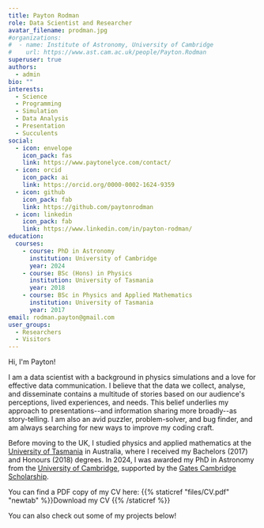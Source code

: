 ```yaml
---
title: Payton Rodman
role: Data Scientist and Researcher
avatar_filename: prodman.jpg
#organizations:
#  - name: Institute of Astronomy, University of Cambridge
#    url: https://www.ast.cam.ac.uk/people/Payton.Rodman
superuser: true
authors:
  - admin
bio: ""
interests:
  - Science
  - Programming
  - Simulation
  - Data Analysis
  - Presentation
  - Succulents
social:
  - icon: envelope
    icon_pack: fas
    link: https://www.paytonelyce.com/contact/
  - icon: orcid
    icon_pack: ai
    link: https://orcid.org/0000-0002-1624-9359
  - icon: github
    icon_pack: fab
    link: https://github.com/paytonrodman
  - icon: linkedin
    icon_pack: fab
    link: https://www.linkedin.com/in/payton-rodman/
education:
  courses:
    - course: PhD in Astronomy
      institution: University of Cambridge
      year: 2024
    - course: BSc (Hons) in Physics
      institution: University of Tasmania
      year: 2018
    - course: BSc in Physics and Applied Mathematics
      institution: University of Tasmania
      year: 2017
email: rodman.payton@gmail.com
user_groups:
  - Researchers
  - Visitors
---
```



Hi, I'm Payton!

I am a data scientist with a background in physics simulations and a love for effective data communication. I believe that the data we collect, analyse, and disseminate contains a multitude of stories based on our audience's perceptions, lived experiences, and needs. This belief underlies my approach to presentations--and information sharing more broadly--as story-telling. I am also an avid puzzler, problem-solver, and bug finder, and am always searching for new ways to improve my coding craft.

Before moving to the UK, I studied physics and applied mathematics at the [University of Tasmania](https://www.utas.edu.au/) in Australia, where I received my Bachelors (2017) and Honours (2018) degrees. In 2024, I was awarded my PhD in Astronomy from the [University of Cambridge](https://www.cam.ac.uk/about-the-university), supported by the [Gates Cambridge Scholarship](https://www.gatescambridge.org/).

You can find a PDF copy of my CV here: {{% staticref "files/CV.pdf" "newtab" %}}Download my CV <i class="fas fa-download" aria-hidden="true"></i>{{% /staticref %}}

You can also check out some of my projects below!

